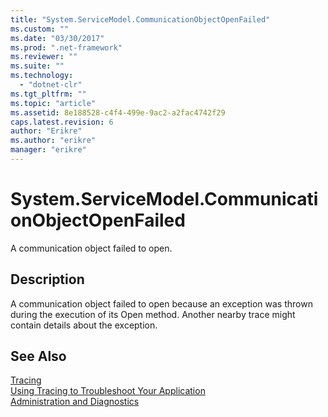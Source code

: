 ```yaml
---
title: "System.ServiceModel.CommunicationObjectOpenFailed"
ms.custom: ""
ms.date: "03/30/2017"
ms.prod: ".net-framework"
ms.reviewer: ""
ms.suite: ""
ms.technology: 
  - "dotnet-clr"
ms.tgt_pltfrm: ""
ms.topic: "article"
ms.assetid: 8e188528-c4f4-499e-9ac2-a2fac4742f29
caps.latest.revision: 6
author: "Erikre"
ms.author: "erikre"
manager: "erikre"
---
```

# System.ServiceModel.CommunicationObjectOpenFailed
A communication object failed to open.  
  
## Description  
 A communication object failed to open because an exception was thrown during the execution of its Open method. Another nearby trace might contain details about the exception.  
  
## See Also  
 [Tracing](../../../../../docs/framework/wcf/diagnostics/tracing/index.md)   
 [Using Tracing to Troubleshoot Your Application](../../../../../docs/framework/wcf/diagnostics/tracing/using-tracing-to-troubleshoot-your-application.md)   
 [Administration and Diagnostics](../../../../../docs/framework/wcf/diagnostics/index.md)
